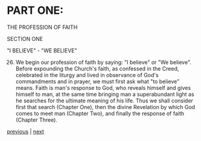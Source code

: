 # PART ONE:

THE PROFESSION OF FAITH

SECTION ONE

"I BELIEVE" - "WE BELIEVE"

26. We begin our profession of faith by saying: "I believe" or "We believe". Before expounding the Church's faith, as confessed in the Creed, celebrated in the liturgy and lived in observance of God's commandments and in prayer, we must first ask what "to believe" means. Faith is man's response to God, who reveals himself and gives himself to man, at the same time bringing man a superabundant light as he searches for the ultimate meaning of his life. Thus we shall consider first that search (Chapter One), then the divine Revelation by which God comes to meet man (Chapter Two), and finally the response of faith (Chapter Three).

[previous](https://github.com/Tenari/non-fiction/blob/master/catechism/__P7.md) | [next](https://github.com/Tenari/non-fiction/blob/master/catechism/__P9.md)